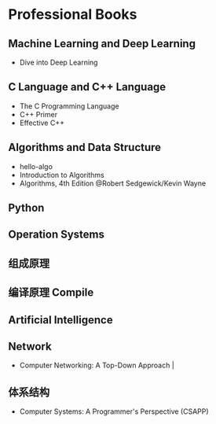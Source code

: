 # Professional  Books


## Machine Learning and Deep Learning
- Dive into Deep Learning
 

## C Language and C++ Language

- The C Programming Language
- C++ Primer
- Effective C++

## Algorithms and Data Structure

- hello-algo
- Introduction to Algorithms
- Algorithms, 4th Edition @Robert Sedgewick/Kevin Wayne


## Python
## Operation Systems
## 组成原理
## 编译原理 Compile
## Artificial Intelligence

## Network

- Computer Networking: A Top-Down Approach |


##  体系结构
- Computer Systems: A Programmer's Perspective (CSAPP)
